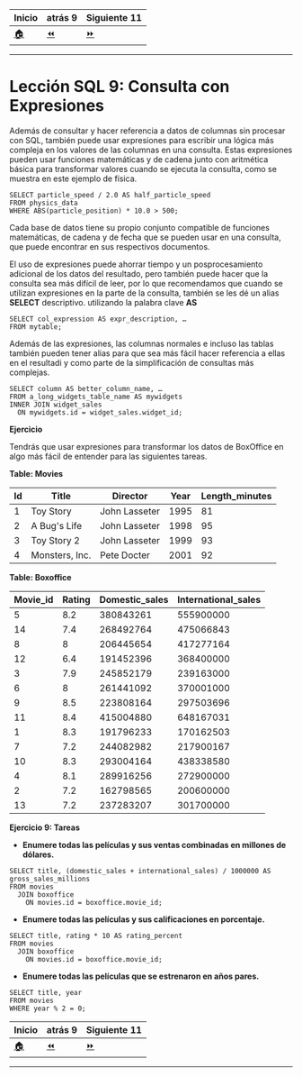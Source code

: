| **Inicio**            | **atrás 9**                 | **Siguiente 11**                 |
| --------------------- | --------------------------- | -------------------------------- |
| [🏠](../../README.md) | [⏪](./9_consultas_NULL.md) | [⏩](./11_consultas_agregado.md) |

---

# **Lección SQL 9: Consulta con Expresiones**

Además de consultar y hacer referencia a datos de columnas sin procesar con SQL, también puede usar expresiones para escribir una lógica más compleja en los valores de las columnas en una consulta. Estas expresiones pueden usar funciones matemáticas y de cadena junto con aritmética básica para transformar valores cuando se ejecuta la consulta, como se muestra en este ejemplo de física.

```
SELECT particle_speed / 2.0 AS half_particle_speed
FROM physics_data
WHERE ABS(particle_position) * 10.0 > 500;
```

Cada base de datos tiene su propio conjunto compatible de funciones matemáticas, de cadena y de fecha que se pueden usar en una consulta, que puede encontrar en sus respectivos documentos.

El uso de expresiones puede ahorrar tiempo y un posprocesamiento adicional de los datos del resultado, pero también puede hacer que la consulta sea más difícil de leer, por lo que recomendamos que cuando se utilizan expresiones en la parte de la consulta, también se les dé un alias **SELECT**
descriptivo. utilizando la palabra clave **AS**

```
SELECT col_expression AS expr_description, …
FROM mytable;
```

Además de las expresiones, las columnas normales e incluso las tablas también pueden tener alias para que sea más fácil hacer referencia a ellas en el resultadi y como parte de la simplificación de consultas más complejas.

```
SELECT column AS better_column_name, …
FROM a_long_widgets_table_name AS mywidgets
INNER JOIN widget_sales
  ON mywidgets.id = widget_sales.widget_id;
```

**Ejercicio**

Tendrás que usar expresiones para transformar los datos de BoxOffice en algo más fácil de entender para las siguientes tareas.

**Table: Movies**

| **Id** | **Title**      | **Director**  | **Year** | **Length_minutes** |
| ------ | -------------- | ------------- | -------- | ------------------ |
| 1      | Toy Story      | John Lasseter | 1995     | 81                 |
| 2      | A Bug's Life   | John Lasseter | 1998     | 95                 |
| 3      | Toy Story 2    | John Lasseter | 1999     | 93                 |
| 4      | Monsters, Inc. | Pete Docter   | 2001     | 92                 |

**Table: Boxoffice**

| **Movie_id** | **Rating** | **Domestic_sales** | **International_sales** |
| ------------ | ---------- | ------------------ | ----------------------- |
| 5            | 8.2        | 380843261          | 555900000               |
| 14           | 7.4        | 268492764          | 475066843               |
| 8            | 8          | 206445654          | 417277164               |
| 12           | 6.4        | 191452396          | 368400000               |
| 3            | 7.9        | 245852179          | 239163000               |
| 6            | 8          | 261441092          | 370001000               |
| 9            | 8.5        | 223808164          | 297503696               |
| 11           | 8.4        | 415004880          | 648167031               |
| 1            | 8.3        | 191796233          | 170162503               |
| 7            | 7.2        | 244082982          | 217900167               |
| 10           | 8.3        | 293004164          | 438338580               |
| 4            | 8.1        | 289916256          | 272900000               |
| 2            | 7.2        | 162798565          | 200600000               |
| 13           | 7.2        | 237283207          | 301700000               |

**Ejercicio 9: Tareas**

- **Enumere todas las películas y sus ventas combinadas en millones de dólares.**

```
SELECT title, (domestic_sales + international_sales) / 1000000 AS gross_sales_millions
FROM movies
  JOIN boxoffice
    ON movies.id = boxoffice.movie_id;
```

- **Enumere todas las películas y sus calificaciones en porcentaje.**

```
SELECT title, rating * 10 AS rating_percent
FROM movies
  JOIN boxoffice
    ON movies.id = boxoffice.movie_id;
```

- **Enumere todas las películas que se estrenaron en años pares.**

```
SELECT title, year
FROM movies
WHERE year % 2 = 0;
```

| **Inicio**            | **atrás 9**                 | **Siguiente 11**                 |
| --------------------- | --------------------------- | -------------------------------- |
| [🏠](../../README.md) | [⏪](./9_consultas_NULL.md) | [⏩](./11_consultas_agregado.md) |

---

